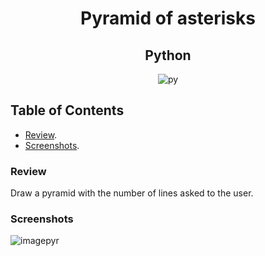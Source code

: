 <div align="center">
  
  <h1>Pyramid of asterisks</h1>
  <h2>Python</h2>

![py](https://user-images.githubusercontent.com/116028548/199302456-a2db3f2b-2ad2-4e93-ac44-8796ea5eda4f.jpg)

</div>


## Table of Contents

- [Review](#review).
- [Screenshots](#screenshots).


### Review

Draw a pyramid with the number of lines asked to the user.


### Screenshots

![imagepyr](https://user-images.githubusercontent.com/116028548/199300981-85962535-4a03-4058-9963-0446f5ccf4e6.jpg)
